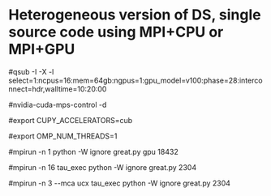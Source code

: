 # Heterogeneous version of DS, single source code using MPI+CPU or MPI+GPU

#qsub -I -X -l select=1:ncpus=16:mem=64gb:ngpus=1:gpu_model=v100:phase=28:interconnect=hdr,walltime=10:20:00

#nvidia-cuda-mps-control -d

#export CUPY_ACCELERATORS=cub

#export OMP_NUM_THREADS=1

#mpirun -n 1 python -W ignore great.py gpu 18432

#mpirun -n 16 tau_exec python -W ignore great.py 2304

#mpirun -n 3 --mca ucx tau_exec python -W ignore great.py 2304
